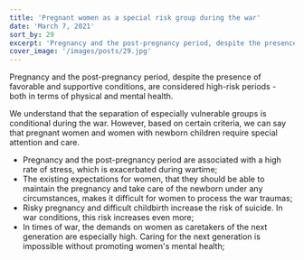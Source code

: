 ```yaml
---
title: 'Pregnant women as a special risk group during the war'
date: 'March 7, 2021'
sort_by: 29
excerpt: 'Pregnancy and the post-pregnancy period, despite the presence of favorable and supportive conditions'
cover_image: '/images/posts/29.jpg'
---
```


Pregnancy and the post-pregnancy period, despite the presence of favorable and supportive conditions, are considered high-risk periods - both in terms of physical and mental health.

We understand that the separation of especially vulnerable groups is conditional during the war. However, based on certain criteria, we can say that pregnant women and women with newborn children require special attention and care.

-	Pregnancy and the post-pregnancy period are associated with a high rate of stress, which is exacerbated during wartime;
-	The existing expectations for women, that they should be able to maintain the pregnancy and take care of the newborn under any circumstances, makes it difficult for women to process the war traumas;
-	Risky pregnancy and difficult childbirth increase the risk of suicide. In war conditions, this risk increases even more;
-	In times of war, the demands on women as caretakers of the next generation are especially high. Caring for the next generation is impossible without promoting women's mental health;








